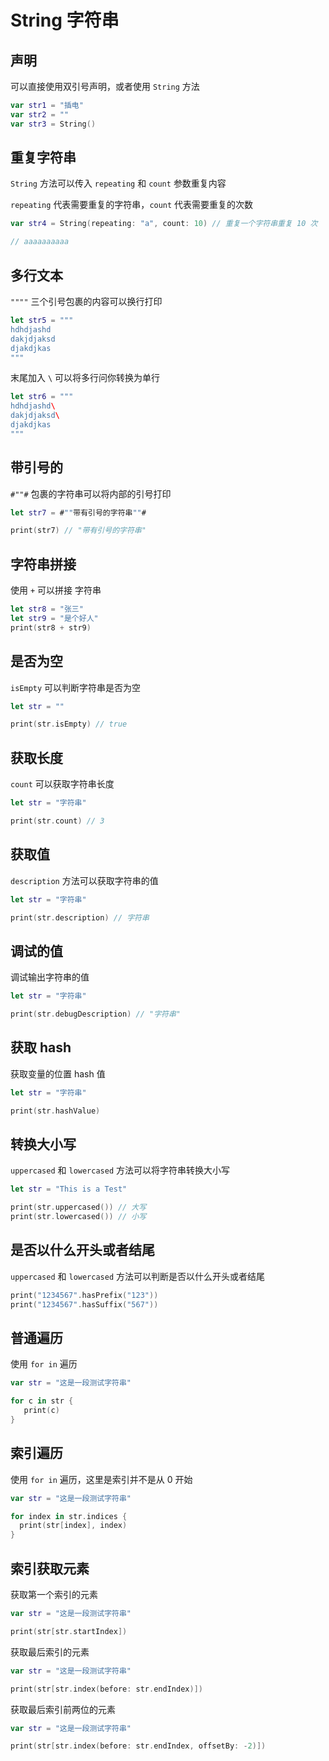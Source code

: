 # String 字符串

## 声明

可以直接使用双引号声明，或者使用 `String` 方法

```swift
var str1 = "插电"
var str2 = ""
var str3 = String()
```

## 重复字符串

`String` 方法可以传入 `repeating` 和 `count` 参数重复内容

`repeating` 代表需要重复的字符串，`count` 代表需要重复的次数

```swift
var str4 = String(repeating: "a", count: 10) // 重复一个字符串重复 10 次

// aaaaaaaaaa
```

## 多行文本

`""""` 三个引号包裹的内容可以换行打印

```swift
let str5 = """
hdhdjashd
dakjdjaksd
djakdjkas
"""
```

末尾加入 `\` 可以将多行问你转换为单行

```swift
let str6 = """
hdhdjashd\
dakjdjaksd\
djakdjkas
"""
```

## 带引号的

`#""#` 包裹的字符串可以将内部的引号打印

```swift
let str7 = #""带有引号的字符串""#

print(str7) // "带有引号的字符串"
```

## 字符串拼接

使用 `+` 可以拼接 字符串

```swift
let str8 = "张三"
let str9 = "是个好人"
print(str8 + str9)
```

## 是否为空

`isEmpty` 可以判断字符串是否为空

```swift
let str = ""

print(str.isEmpty) // true
```

## 获取长度

`count` 可以获取字符串长度

```swift
let str = "字符串"

print(str.count) // 3
```

## 获取值

`description` 方法可以获取字符串的值

```swift
let str = "字符串"

print(str.description) // 字符串
```

## 调试的值

调试输出字符串的值

```swift
let str = "字符串"

print(str.debugDescription) // "字符串"
```

## 获取 hash

获取变量的位置 hash 值

```swift
let str = "字符串"

print(str.hashValue)
```

## 转换大小写

`uppercased` 和 `lowercased` 方法可以将字符串转换大小写

```swift
let str = "This is a Test"

print(str.uppercased()) // 大写
print(str.lowercased()) // 小写
```

## 是否以什么开头或者结尾

`uppercased` 和 `lowercased` 方法可以判断是否以什么开头或者结尾

```swift
print("1234567".hasPrefix("123"))
print("1234567".hasSuffix("567"))
```

## 普通遍历

使用 `for in` 遍历

```swift
var str = "这是一段测试字符串"

for c in str {
   print(c)
}
```

## 索引遍历

使用 `for in` 遍历，这里是索引并不是从 0 开始

```swift
var str = "这是一段测试字符串"

for index in str.indices {
  print(str[index], index)
}
```

## 索引获取元素

获取第一个索引的元素

```swift
var str = "这是一段测试字符串"

print(str[str.startIndex])
```

获取最后索引的元素

```swift
var str = "这是一段测试字符串"

print(str[str.index(before: str.endIndex)])
```

获取最后索引前两位的元素

```swift
var str = "这是一段测试字符串"

print(str[str.index(before: str.endIndex, offsetBy: -2)])
```
